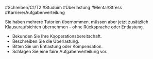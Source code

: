 #Schreiben/C1/T2 #Studuim #Überlastung
#Mental/Stress #Karriere/Aufgabenverteilung


Sie haben mehrere Tutorien übernommen, müssen aber jetzt zusätzlich Klausuraufsichten übernehmen – ohne Rücksprache oder Entlastung.
- Bekunden Sie Ihre Kooperationsbereitschaft.
- Beschreiben Sie die Überlastung.
- Bitten Sie um Entlastung oder Kompensation.
- Schlagen Sie eine faire Aufgabenverteilung vor.
